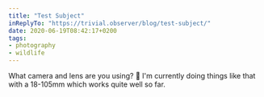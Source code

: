 ```yaml
---
title: "Test Subject"
inReplyTo: "https://trivial.observer/blog/test-subject/"
date: 2020-06-19T08:42:17+0200
tags:
- photography
- wildlife
---
```

What camera and lens are you using? 🙂 I'm currently doing things like that with a 18-105mm which works quite well so far.